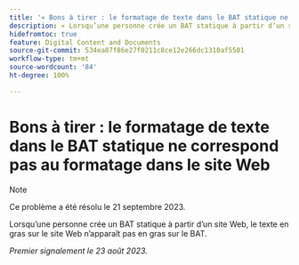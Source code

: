 ```yaml
---
title: '« Bons à tirer : le formatage de texte dans le BAT statique ne correspond pas au formatage dans le site Web »'
description: « Lorsqu’une personne crée un BAT statique à partir d’un site Web, le texte en gras sur le site Web n’apparaît pas en gras sur le BAT. »
hidefromtoc: true
feature: Digital Content and Documents
source-git-commit: 534ea87f86e27f0211c8ce12e266dc1310af5501
workflow-type: tm+mt
source-wordcount: '84'
ht-degree: 100%

---
```



# Bons à tirer : le formatage de texte dans le BAT statique ne correspond pas au formatage dans le site Web

<!--WF, WFP TOCs-->

>[!NOTE]
>
>Ce problème a été résolu le 21 septembre 2023.

Lorsqu’une personne crée un BAT statique à partir d’un site Web, le texte en gras sur le site Web n’apparaît pas en gras sur le BAT.

_Premier signalement le 23 août 2023._

